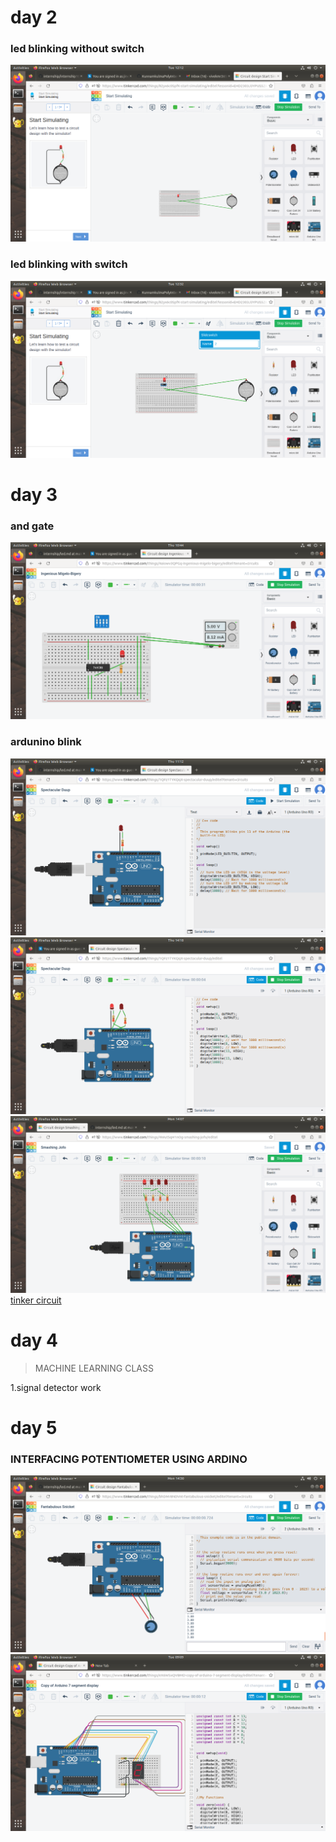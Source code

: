 # day 2
### led blinking without switch
![no loading](https://github.com/vivek445566123/internship/blob/main/Screenshot%20from%202023-05-09%2012-12-06.png)
### led blinking with switch
![no loading](https://github.com/vivek445566123/internship/blob/main/Screenshot%20from%202023-05-09%2012-32-41.png)
# day 3
### and gate
![no loading](https://github.com/vivek445566123/internship/blob/main/Screenshot%20from%202023-05-11%2010-44-20.png)
### ardunino blink
![no loading](https://github.com/vivek445566123/internship/blob/main/Screenshot%20from%202023-05-11%2011-12-11.png)
![no loading](https://github.com/vivek445566123/internship/blob/main/Screenshot%20from%202023-05-11%2014-18-35.png)
![no loading](https://github.com/vivek445566123/internship/blob/main/Screenshot%20from%202023-05-15%2014-07-34.png)
[tinker circuit](https://www.tinkercad.com/things/4WutSqH1nOg-smashing-jofo/editel)
# day 4
>MACHINE LEARNING CLASS 
>
1.signal detector work
# day 5
### INTERFACING POTENTIOMETER USING ARDINO
![no loading](https://github.com/vivek445566123/internship/blob/main/Screenshot%20from%202023-05-15%2014-30-15.png)
![no loading](https://github.com/vivek445566123/internship/blob/main/Screenshot%20from%202023-05-16%2009-09-37.png)
